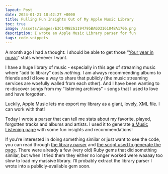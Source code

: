 ```yaml
---
layout: Post
date: 2024-01-21 18:42:27 +0000
title: Pulling Fun Insights Out of My Apple Music Library
toc: true
image: /assets/images/E3C149B261194795BA6D316104BA1706.png
description: I wrote an Apple Music Library parser for fun
tags: code-snippets
---
```


A month ago I had a thought: I should be able to get those “[Your year in music](https://replay.music.apple.com/)” stats whenever I want\.

I have a huge library of music \- especially in this age of streaming music where “add to library” costs ​*nothing*​\. I am always recommending albums to friends and I’d love a way to share that publicly \(the music streaming services are woefully walled from each other\)\. And I have been wanting to re\-discover songs from my “listening archives” \- songs that I used to love and have forgotten\.

Luckily, Apple Music lets me export my library as a giant, lovely, XML file\. I can work with that\!

Today I wrote a parser that can tell me stats about my favorite, played, forgotten tracks and albums and artists\. I used it to generate [a Music Listening page](https://www.joshbeckman.org/music) with some fun insights and recommendations\!

If you’re interested in doing something similar or just want to see the code, you can read through [the library parser](https://github.com/joshbeckman/notes/blob/8714ab8ad05bce2c50855c48e077d883ed67352f/utilities/apple_music_library_parser.rb) and [the script used to generate the page](https://github.com/joshbeckman/notes/blob/8714ab8ad05bce2c50855c48e077d883ed67352f/utilities/update_music)\. There were already a few \(very old\) Ruby gems that did something similar, but when I tried them they either no longer worked were waaaay too slow to load my massive library\. I’ll probably extract the library parser I wrote into a publicly\-available gem soon\.
